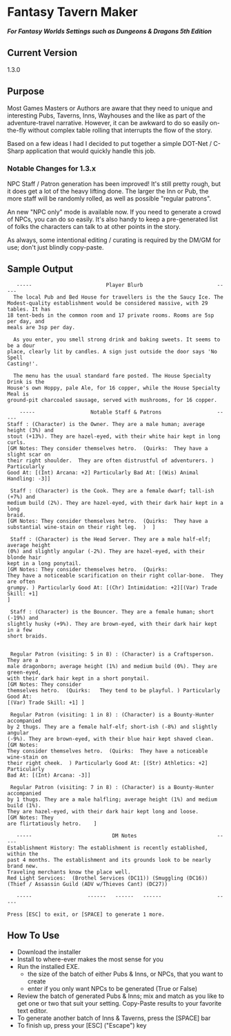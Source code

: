 # Fantasy Tavern Maker

***For Fantasy Worlds Settings such as Dungeons & Dragons 5th Edition***

## Current Version

1.3.0

## Purpose

Most Games Masters or Authors are aware that they need to unique and
interesting Pubs, Taverns, Inns, Wayhouses and the like as part of the
adventure-travel narrative. However, it can be awkward to do so easily
on-the-fly without complex table rolling that interrupts the flow of the story.

Based on a few ideas I had  I decided to put together a simple DOT-Net /
C-Sharp application that would quickly handle this job.

### Notable Changes for 1.3.x

NPC Staff / Patron generation has been improved!  It's still pretty rough, but
it does get a lot of the heavy lifting done.  The larger the Inn or Pub, the
more staff will be randomly rolled, as well as possible "regular patrons".

An new "NPC only" mode is available now.  If you need to generate a crowd of
NPCs, you can do so easily.  It's also handy to keep a pre-generated list of
folks the characters can talk to at other points in the story.

As always, some intentional editing / curating is required by the DM/GM
for use; don't just blindly copy-paste.

## Sample Output

```text
   -----                        Player Blurb                        -----
  The local Pub and Bed House for travellers is the the Saucy Ice. The
Modest-quality establishment would be considered massive, with 29 tables. It has
18 tent-beds in the common room and 17 private rooms. Rooms are 5sp per day, and
meals are 3sp per day.

  As you enter, you smell strong drink and baking sweets. It seems to be a dour
place, clearly lit by candles. A sign just outside the door says 'No Spell
Casting!'.

  The menu has the usual standard fare posted. The House Specialty Drink is the
House's own Hoppy, pale Ale, for 16 copper, while the House Specialty Meal is
ground-pit charcoaled sausage, served with mushrooms, for 16 copper.

    -----                  Notable Staff & Patrons                  -----
Staff : (Character) is the Owner. They are a male human; average height (3%) and
stout (+13%). They are hazel-eyed, with their white hair kept in long curls.
[GM Notes: They consider themselves hetro.  (Quirks:  They have a slight scar on
their right shoulder.  They are often distrustful of adventurers. ) Particularly
Good At: [(Int) Arcana: +2] Particularly Bad At: [(Wis) Animal Handling: -3]]

 Staff : (Character) is the Cook. They are a female dwarf; tall-ish (+7%) and
medium build (2%). They are hazel-eyed, with their dark hair kept in a long
braid.
[GM Notes: They consider themselves hetro.  (Quirks:  They have a
substantial wine-stain on their right leg.  )  ]

 Staff : (Character) is the Head Server. They are a male half-elf; average height
(0%) and slightly angular (-2%). They are hazel-eyed, with their blonde hair
kept in a long ponytail.
[GM Notes: They consider themselves hetro.  (Quirks:
They have a noticeable scarification on their right collar-bone.  They are often
grumpy. ) Particularly Good At: [(Chr) Intimidation: +2][(Var) Trade Skill: +1]
]

 Staff : (Character) is the Bouncer. They are a female human; short (-19%) and
slightly husky (+9%). They are brown-eyed, with their dark hair kept in a few
short braids.


 Regular Patron (visiting: 5 in 8) : (Character) is a Craftsperson. They are a
male dragonborn; average height (1%) and medium build (0%). They are green-eyed,
with their dark hair kept in a short ponytail.
[GM Notes: They consider
themselves hetro.  (Quirks:   They tend to be playful. ) Particularly Good At:
[(Var) Trade Skill: +1] ]

 Regular Patron (visiting: 1 in 8) : (Character) is a Bounty-Hunter accompanied
by 2 thugs. They are a female half-elf; short-ish (-8%) and slightly angular
(-9%). They are brown-eyed, with their blue hair kept shaved clean.
[GM Notes:
They consider themselves hetro.  (Quirks:  They have a noticeable wine-stain on
their right cheek.  ) Particularly Good At: [(Str) Athletics: +2] Particularly
Bad At: [(Int) Arcana: -3]]

 Regular Patron (visiting: 7 in 8) : (Character) is a Bounty-Hunter accompanied
by 1 thugs. They are a male halfling; average height (1%) and medium build (1%).
They are hazel-eyed, with their dark hair kept long and loose.
[GM Notes: They
are flirtatiously hetro.    ]

   -----                          DM Notes                          -----
Establishment History: The establishment is recently established, within the
past 4 months. The establishment and its grounds look to be nearly brand new.
Traveling merchants know the place well.
Red Light Services:  (Brothel Services (DC11)) (Smuggling (DC16))
(Thief / Assassin Guild (ADV w/Thieves Cant) (DC27))

   -----                  ------   ------   ------                  -----

Press [ESC] to exit, or [SPACE] to generate 1 more.
```

## How To Use

+ Download the installer
+ Install to where-ever makes the most sense for you
+ Run the installed EXE.
  + the size of the batch of either Pubs & Inns, or NPCs, that you want to create
  + enter if you only want NPCs to be generated (True or False)
+ Review the batch of generated Pubs & Inns;  mix and match as you like to get one or two
that suit your setting.  Copy-Paste results to your favorite text editor.
+ To generate another batch of Inns & Taverns, press the [SPACE] bar
+ To finish up, press your [ESC] ("Escape") key
